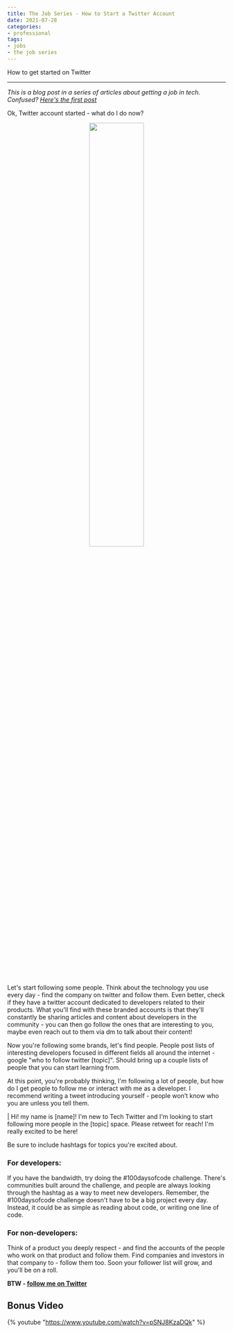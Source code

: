 ```yaml
---
title: The Job Series - How to Start a Twitter Account
date: 2021-07-28
categories:
- professional
tags:
- jobs
- the job series
---
```


How to get started on Twitter 

---

*This is a blog post in a series of articles about getting a job in tech. Confused? [Here's the first post](http://blog.ali.dev/professional/2021/07/06/the-job-series/)*

Ok, Twitter account started - what do I do now? 


<center><img width="50%" style="width:50%" src="https://media.giphy.com/media/ib9dWNQoOovWc6mUo7/source.gif"></center>

<br/>


Let's start following some people. Think about the technology you use every day - find the company on twitter and follow them. Even better, check if they have a twitter account dedicated to developers related to their products. What you'll find with these branded accounts is that they'll constantly be sharing articles and content about developers in the community - you can then go follow the ones that are interesting to you, maybe even reach out to them via dm to talk about their content! 

Now you're following some brands, let's find people. People post lists of interesting developers focused in different fields all around the internet - google "who to follow twitter [topic]". Should bring up a couple lists of people that you can start learning from. 



At this point, you're probably thinking, I'm following a lot of people, but how do I get people to follow me or interact with me as a developer. I recommend writing a tweet introducing yourself - people won’t know who you are unless you tell them. 

| Hi! my name is [name]! I'm new to Tech Twitter and I'm looking to start following more people in the [topic] space.  Please retweet for reach!  I'm really excited to be here!

Be sure to include hashtags for topics you're excited about. 


### For developers: 

If you have the bandwidth, try doing the #100daysofcode challenge. There's communities built around the challenge, and people are always looking through the hashtag as a way to meet new developers. Remember, the #100daysofcode challenge doesn't have to be a big project every day. Instead, it could be as simple as reading about code, or writing one line of code. 

### For non-developers:

Think of a product you deeply respect - and find the accounts of the people who work on that product and follow them. Find companies and investors in that company to - follow them too. Soon your follower list will grow, and you'll be on a roll.
 

**BTW - [follow me on Twitter](http://twitter.com/endingwithali)**

## Bonus Video
{% youtube "https://www.youtube.com/watch?v=pSNJ8KzaDQk" %}


